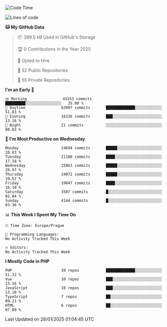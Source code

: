 <!--START_SECTION:waka-->
![Code Time](http://img.shields.io/badge/Code%20Time-1%2C584%20hrs%203%20mins-blue)

![Lines of code](https://img.shields.io/badge/From%20Hello%20World%20I%27ve%20Written-38.0%20million%20lines%20of%20code-blue)

**🐱 My GitHub Data** 

> 📦 399.5 kB Used in GitHub's Storage 
 > 
> 🏆 0 Contributions in the Year 2025
 > 
> 💼 Opted to Hire
 > 
> 📜 52 Public Repositories 
 > 
> 🔑 55 Private Repositories 
 > 
**I'm an Early 🐤** 

```text
🌞 Morning                43153 commits       █████████░░░░░░░░░░░░░░░░   35.00 % 
🌆 Daytime                63907 commits       █████████████░░░░░░░░░░░░   51.83 % 
🌃 Evening                16226 commits       ███░░░░░░░░░░░░░░░░░░░░░░   13.16 % 
🌙 Night                  21 commits          ░░░░░░░░░░░░░░░░░░░░░░░░░   00.02 % 
```
📅 **I'm Most Productive on Wednesday** 

```text
Monday                   24694 commits       █████░░░░░░░░░░░░░░░░░░░░   20.03 % 
Tuesday                  21180 commits       ████░░░░░░░░░░░░░░░░░░░░░   17.18 % 
Wednesday                25863 commits       █████░░░░░░░░░░░░░░░░░░░░   20.97 % 
Thursday                 24072 commits       █████░░░░░░░░░░░░░░░░░░░░   19.52 % 
Friday                   19847 commits       ████░░░░░░░░░░░░░░░░░░░░░   16.10 % 
Saturday                 3507 commits        █░░░░░░░░░░░░░░░░░░░░░░░░   02.84 % 
Sunday                   4144 commits        █░░░░░░░░░░░░░░░░░░░░░░░░   03.36 % 
```


📊 **This Week I Spent My Time On** 

```text
🕑︎ Time Zone: Europe/Prague

💬 Programming Languages: 
No Activity Tracked This Week

🔥 Editors: 
No Activity Tracked This Week
```

**I Mostly Code in PHP** 

```text
PHP                      39 repos            █████████████░░░░░░░░░░░░   51.32 % 
Vue                      10 repos            ███░░░░░░░░░░░░░░░░░░░░░░   13.16 % 
JavaScript               10 repos            ███░░░░░░░░░░░░░░░░░░░░░░   13.16 % 
TypeScript               7 repos             ██░░░░░░░░░░░░░░░░░░░░░░░   09.21 % 
HTML                     6 repos             ██░░░░░░░░░░░░░░░░░░░░░░░   07.89 % 
```




 Last Updated on 28/01/2025 01:04:45 UTC
<!--END_SECTION:waka-->
<!--
**AlexKratky/AlexKratky** is a ✨ _special_ ✨ repository because its `README.md` (this file) appears on your GitHub profile.

Here are some ideas to get you started:

- 🔭 I’m currently working on ...
- 🌱 I’m currently learning ...
- 👯 I’m looking to collaborate on ...
- 🤔 I’m looking for help with ...
- 💬 Ask me about ...
- 📫 How to reach me: ...
- 😄 Pronouns: ...
- ⚡ Fun fact: ...
-->

